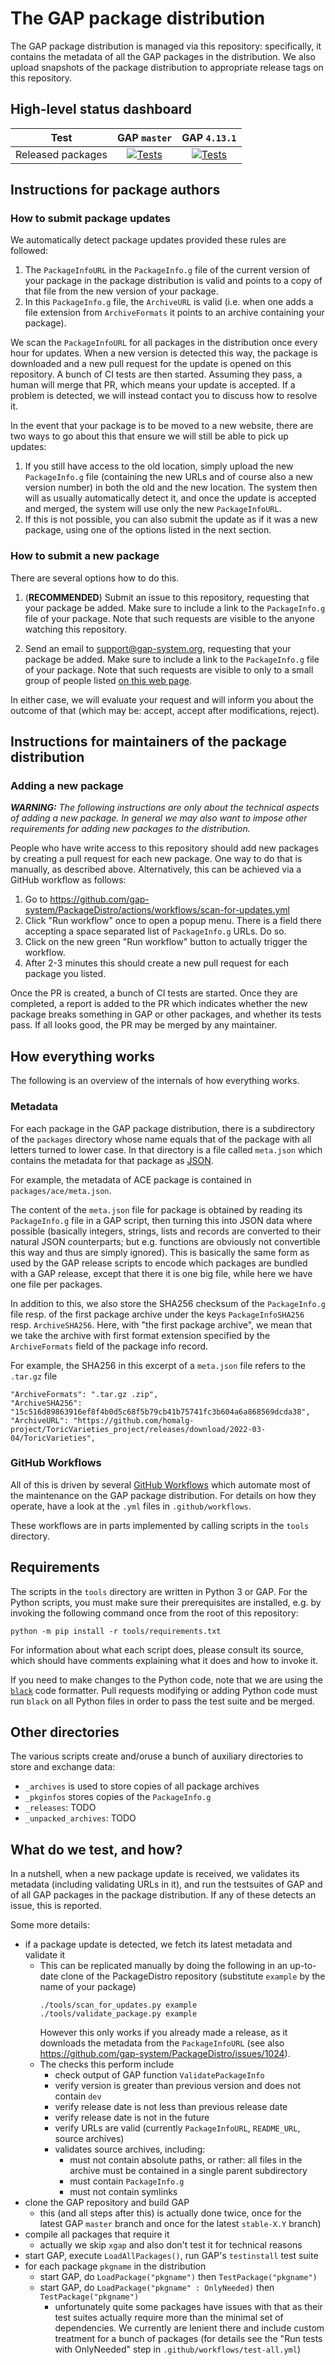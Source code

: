 # The GAP package distribution

The GAP package distribution is managed via this repository: specifically, it
contains the metadata of all the GAP packages in the distribution. We also
upload snapshots of the package distribution to appropriate release tags
on this repository.

## High-level status dashboard

| Test            | GAP `master` | GAP `4.13.1` |
|:---------------:|:----------:|:----------:|
| Released packages | [![Tests](https://img.shields.io/endpoint?url=https://raw.githubusercontent.com/gap-system/PackageDistro/data/badges/latest-master/badge.json)](https://gap-system.github.io/PackageDistro/latest-master/redirect.html) | [![Tests](https://img.shields.io/endpoint?url=https://raw.githubusercontent.com/gap-system/PackageDistro/data/badges/latest-4.13.1/badge.json)](https://gap-system.github.io/PackageDistro/latest-4.13.1/redirect.html) |


## Instructions for package authors

### How to submit package updates

We automatically detect package updates provided these rules are followed:
1. The `PackageInfoURL` in the `PackageInfo.g` file of the current version of
   your package in the package distribution is valid and points to a copy of
   that file from the new version of your package.
2. In this `PackageInfo.g` file, the `ArchiveURL` is valid (i.e. when one adds
   a file extension from `ArchiveFormats` it points to an archive containing
   your package).

We scan the `PackageInfoURL` for all packages in the distribution once every hour for updates. When a new
version is detected this way, the package is downloaded and a new pull request
for the update is opened on this repository. A bunch of CI tests are then
started. Assuming they pass, a human will merge that PR, which means your
update is accepted. If a problem is detected, we will instead contact you to
discuss how to resolve it.

In the event that your package is to be moved to a new website, there are two ways
to go about this that ensure we will still be able to pick up updates:
1. If you still have access to the old location, simply upload the new `PackageInfo.g`
   file (containing the new URLs and of course also a new version number) in both
   the old and the new location. The system then will as usually automatically detect it,
   and once the update is accepted and merged, the system
   will use only the new `PackageInfoURL`.
2. If this is not possible, you can also submit the update as if it was a new package,
   using one of the options listed in the next section.

### How to submit a new package

There are several options how to do this.

1. (**RECOMMENDED**) Submit an issue to this repository, requesting that your package be added.
   Make sure to include a link to the `PackageInfo.g` file of your package.
   Note that such requests are visible to the anyone watching this repository.

2. Send an email to <support@gap-system.org>, requesting that your package be added.
   Make sure to include a link to the `PackageInfo.g` file of your package.
   Note that such requests are visible to only to a small group of people listed
   [on this web page](https://www.gap-system.org/Contacts/People/supportgroup.html).

In either case, we will evaluate your request and will inform you about the
outcome of that (which may be: accept, accept after modifications, reject).


## Instructions for maintainers of the package distribution

### Adding a new package

_**WARNING:** The following instructions are only about the technical aspects
of adding a new package. In general we may also want to impose other requirements
for adding new packages to the distribution._

People who have write access to this repository should add new packages by
creating a pull request for each new package. One way to do that is manually,
as described above. Alternatively, this can be achieved via a GitHub workflow
as follows:

1. Go to <https://github.com/gap-system/PackageDistro/actions/workflows/scan-for-updates.yml>
2. Click "Run workflow" once to open a popup menu. There is a field there accepting
   a space separated list of `PackageInfo.g` URLs. Do so.
3. Click on the new green "Run workflow" button to actually trigger the workflow.
4. After 2-3 minutes this should create a new pull request for each package you listed.

Once the PR is created, a bunch of CI tests are started. Once they are completed,
a report is added to the PR which indicates whether the new package breaks something
in GAP or other packages, and whether its tests pass. If all looks good, the
PR may be merged by any maintainer.


## How everything works

The following is an overview of the internals of how everything works.

### Metadata

For each package in the GAP package distribution, there is a subdirectory of
the `packages` directory whose name equals that of the package with all
letters turned to lower case. In that directory is a file called `meta.json`
which contains the metadata for that package as [JSON](https://json.org).

For example, the metadata of ACE package is contained in `packages/ace/meta.json`.

The content of the `meta.json` file for package is obtained by reading its
`PackageInfo.g` file in a GAP script, then turning this into JSON data where
possible (basically integers, strings, lists and records are converted to
their natural JSON counterparts; but e.g. functions are obviously not
convertible this way and thus are simply ignored). This is basically the same
form as used by the GAP release scripts to encode which packages are bundled
with a GAP release, except that there it is one big file, while here we have
one file per packages.

In addition to this, we also store the SHA256 checksum of the `PackageInfo.g`
file resp. of the first package archive under the keys `PackageInfoSHA256` resp.
`ArchiveSHA256`. Here, with "the first package archive", we mean that we
take the archive with first format extension specified by the `ArchiveFormats` field of
the package info record.

For example, the SHA256 in this excerpt of a `meta.json` file refers to the
`.tar.gz` file

    "ArchiveFormats": ".tar.gz .zip",
    "ArchiveSHA256": "15c516d89863916ef8f4b0d5c68f5b79cb41b75741fc3b604a6a868569dcda38",
    "ArchiveURL": "https://github.com/homalg-project/ToricVarieties_project/releases/download/2022-03-04/ToricVarieties",


### GitHub Workflows

All of this is driven by several [GitHub Workflows](https://docs.github.com/en/actions)
which automate most of the maintenance on the GAP package distribution. For
details on how they operate, have a look at the `.yml` files in
`.github/workflows`.

These workflows are in parts implemented by calling scripts in the `tools` directory.


## Requirements

The scripts in the `tools` directory are written in Python 3 or GAP. For the Python
scripts, you must make sure their prerequisites are installed, e.g. by invoking the
following command once from the root of this repository:

    python -m pip install -r tools/requirements.txt

For information about what each script does, please consult its source, which
should have comments explaining what it does and how to invoke it.

If you need to make changes to the Python code, note that we are using the
[`black`](https://github.com/psf/black) code formatter. Pull requests modifying
or adding Python code must run `black` on all Python files in order to pass the
test suite and be merged.


## Other directories

The various scripts create and/oruse a bunch of auxiliary directories to store
and exchange data:

- `_archives` is used to store copies of all package archives
- `_pkginfos` stores copies of the `PackageInfo.g` 
- `_releases`: TODO
- `_unpacked_archives`: TODO


## What do we test, and how?

In a nutshell, when a new package update is received, we validates its
metadata (including validating URLs in it), and run the testsuites of GAP and
of all GAP packages in the package distribution. If any of these detects an
issue, this is reported.

Some more details:
- if a package update is detected, we fetch its latest metadata and validate it
  - This can be replicated manually by doing the following in an up-to-date clone
    of the PackageDistro repository (substitute `example` by the name of your package)
    ```
    ./tools/scan_for_updates.py example
    ./tools/validate_package.py example
    ```
    However this only works if you already made a release, as it downloads the metadata
    from the `PackageInfoURL` (see also <https://github.com/gap-system/PackageDistro/issues/1024>).
  - The checks this perform include
      - check output of GAP function `ValidatePackageInfo`
      - verify version is greater than previous version and does not contain `dev`
      - verify release date is not less than previous release date
      - verify release date is not in the future
      - verify URLs are valid (currently `PackageInfoURL`, `README_URL`, source archives)
      - validates source archives, including:
        - must not contain absolute paths, or rather: all files in the archive must be
          contained in a single parent subdirectory
        - must contain `PackageInfo.g`
        - must not contain symlinks
- clone the GAP repository and build GAP
  - this (and all steps after this) is actually done twice, once for the latest
    GAP `master` branch and once for the latest `stable-X.Y` branch)
- compile all packages that require it
  - actually we skip `xgap` and also don't test it for technical reasons
- start GAP, execute `LoadAllPackages()`, run GAP's `testinstall` test suite
- for each package `pkgname` in the distribution
  - start GAP, do `LoadPackage("pkgname")` then `TestPackage("pkgname")`
  - start GAP, do `LoadPackage("pkgname" : OnlyNeeded)` then `TestPackage("pkgname")`
    - unfortunately quite some packages have issues with that as their test
    suites actually require more than the minimal set of dependencies. We
    currently are lenient there and include custom treatment for a bunch of
    packages (for details see the "Run tests with OnlyNeeded" step in
    `.github/workflows/test-all.yml`)
